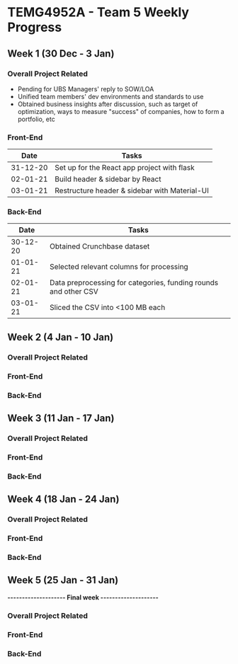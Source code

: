 # TEMG4952A - Team 5 Weekly Progress

## Week 1 (30 Dec - 3 Jan)

### Overall Project Related
* Pending for UBS Managers' reply to SOW/LOA
* Unified team members' dev environments and standards to use
* Obtained business insights after discussion, such as target of optimization, ways to measure "success" of companies, how to form a portfolio, etc

### Front-End
| Date     | Tasks                                         |
|----------|-----------------------------------------------|
| 31-12-20 | Set up for the React app project with flask   |
| 02-01-21 | Build header & sidebar by React               |
| 03-01-21 | Restructure header & sidebar with Material-UI |

### Back-End
| Date     | Tasks                                    |
|----------|------------------------------------------|
| 30-12-20 | Obtained Crunchbase dataset              |
| 01-01-21 | Selected relevant columns for processing |
| 02-01-21 | Data preprocessing for categories, funding rounds and other CSV |
| 03-01-21 | Sliced the CSV into <100 MB each         |

## Week 2 (4 Jan - 10 Jan)
### Overall Project Related
### Front-End
### Back-End

## Week 3 (11 Jan - 17 Jan)
### Overall Project Related
### Front-End
### Back-End

## Week 4 (18 Jan - 24 Jan)
### Overall Project Related
### Front-End
### Back-End

## Week 5 (25 Jan - 31 Jan)
**--------------------    Final week    --------------------**
### Overall Project Related
### Front-End
### Back-End
